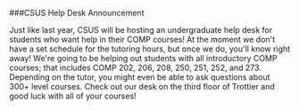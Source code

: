 ###CSUS Help Desk Announcement

Just like last year, CSUS will be hosting an undergraduate help desk for students who want help in their COMP courses! At the moment we don't have a set schedule for the tutoring hours, but once we do, you'll know right away! We're going to be helping out students with all introductory COMP courses; that includes COMP 202, 206, 208, 250, 251, 252, and 273. Depending on the tutor, you might even be able to ask questions about 300+ level courses. Check out our desk on the third floor of Trottier and good luck with all of your courses!